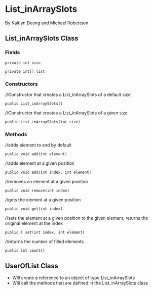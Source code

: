 # List_inArraySlots
By Kaitlyn Duong and Michael Robertson

## List_inArraySlots Class

### Fields

`private int size`

`private int[] list`

### Constructors

//Constructor that creates a List_inArraySlots of a default size

`public List_inArraySlots()`

//Constructor that creates a List_inArraySlots of a given size

`public List_inArraySlots(int size)`

### Methods

//adds element to end by default

`public void add(int element)`

//adds element at a given position

`public void add(int index, int element)`

//removes an element at a given position

`public void remove(int index)`

//gets the element at a given position

`public void get(int index)`

//sets the element at a given position to the given element, returns the original element at the index

`public T set(int index, int element)`

//returns the number of filled elements

`public int count()`

## UserOfList Class

- Will create a reference to an object of type List_inArraySlots
- Will call the methods that are defined in the List_inArraySlots class


